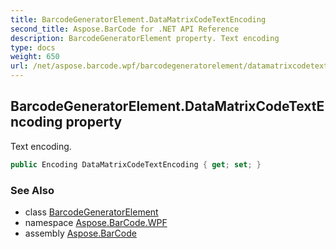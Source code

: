 ```yaml
---
title: BarcodeGeneratorElement.DataMatrixCodeTextEncoding
second_title: Aspose.BarCode for .NET API Reference
description: BarcodeGeneratorElement property. Text encoding
type: docs
weight: 650
url: /net/aspose.barcode.wpf/barcodegeneratorelement/datamatrixcodetextencoding/
---
```

## BarcodeGeneratorElement.DataMatrixCodeTextEncoding property

Text encoding.

```csharp
public Encoding DataMatrixCodeTextEncoding { get; set; }
```

### See Also

* class [BarcodeGeneratorElement](../)
* namespace [Aspose.BarCode.WPF](../../../aspose.barcode.wpf/)
* assembly [Aspose.BarCode](../../../)


